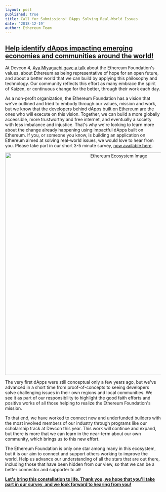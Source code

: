```yaml
---
layout: post
published: true
title: Call for Submissions! DApps Solving Real-World Issues
date: '2018-12-19'
author: Ethereum Team
---
```


## [Help identify dApps impacting emerging economies and communities around the world!](https://ethereumfoundation.typeform.com/to/JJNqRP)

At Devcon 4,  [Aya Miyaguchi gave a talk](https://slideslive.com/38911600/ef-values)  about the Ethereum Foundation's values, about Ethereum as being representative of hope for an open future, and about a better world that we can build by applying this philosophy and technology. Our community reflects this effort as many embrace the spirit of Kaizen, or continuous change for the better, through their work each day.

As a non-profit organization, the Ethereum Foundation has a vision that we've outlined and tried to embody through our values, mission and work, but we know that the developers behind dApps built on Ethereum are the ones who will execute on this vision. Together, we can build a more globally accessible, more trustworthy and free internet, and eventually a society with less imbalance and injustice. That's why we're looking to learn more about the change already happening using impactful dApps built on Ethereum. If you, or someone you know, is building an application on Ethereum aimed at solving real-world issues, we would love to hear from you. Please take part in our short 3-5 minute survey, [now available here](https://ethereumfoundation.typeform.com/to/JJNqRP).

<center><img src="https://blog.ethereum.org/img/2018/12/ef_ecosystem.png" alt="Ethereum Ecosystem Image" width="720"></center>

The very first dApps were still conceptual only a few years ago, but we've advanced in a short time from proof-of-concepts to seeing developers solve challenging issues in their own regions and local communities. We see it as part of our responsibility to highlight the good faith efforts and positive works of all those helping to realize the Ethereum Foundation's mission.

To that end, we have worked to connect new and underfunded builders with the most involved members of our industry through programs like our scholarship track at Devcon this year. This work will continue and expand, but there is more that we can learn in the near-term about our own community, which brings us to this new effort.

The Ethereum Foundation is only one star among many in this ecosystem, but it is our aim to connect and support others working to improve the world. Help us advance our understanding of all the stars that are out there, including those that have been hidden from our view, so that we can be a better connector and supporter to all!

**[Let's bring this constellation to life. Thank you, we hope that you'll take part in our survey, and we look forward to hearing from you!](https://ethereumfoundation.typeform.com/to/JJNqRP)**
